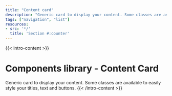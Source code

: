 ```yaml
---
title: "Content card"
description: "Generic card to display your content. Some classes are available to easily style your titles, text and buttons."
tags: ["navigation", "list"]
resources:
- src: '*/'
  title: 'Section #:counter'
---
```


{{< intro-content >}}
# Components library - Content Card

Generic card to display your content. Some classes are available to easily style your titles, text and buttons.
{{< /intro-content >}}
